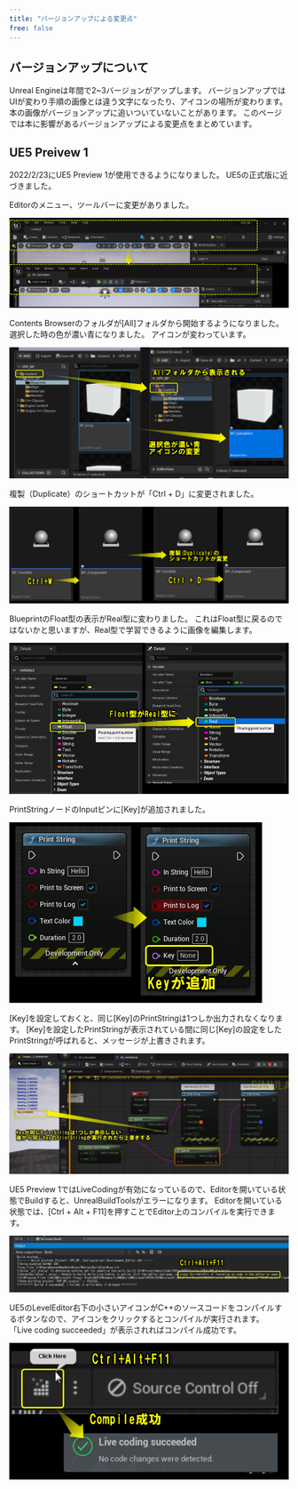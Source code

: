 ```yaml
---
title: "バージョンアップによる変更点"
free: false
---
```


## バージョンアップについて

Unreal Engineは年間で2~3バージョンがアップします。
バージョンアップではUIが変わり手順の画像とは違う文字になったり、アイコンの場所が変わります。
本の画像がバージョンアップに追いついていないことがあります。
このページでは本に影響があるバージョンアップによる変更点をまとめています。

## UE5 Preivew 1

2022/2/23にUE5 Preview 1が使用できるようになりました。
UE5の正式版に近づきました。

Editorのメニュー、ツールバーに変更がありました。

![](/images/books/ue5_starter_cpp_and_bp_001/chap_00_version_update/2022-03-05-09-25-26.png)

Contents Browserのフォルダが[All]フォルダから開始するようになりました。
選択した時の色が濃い青になりました。
アイコンが変わっています。

![](/images/books/ue5_starter_cpp_and_bp_001/chap_00_version_update/2022-03-05-09-31-47.png)

複製（Duplicate）のショートカットが「Ctrl + D」に変更されました。

![](/images/books/ue5_starter_cpp_and_bp_001/chap_00_version_update/2022-03-05-10-35-55.png)

BlueprintのFloat型の表示がReal型に変わりました。
これはFloat型に戻るのではないかと思いますが、Real型で学習できるように画像を編集します。

![](/images/books/ue5_starter_cpp_and_bp_001/chap_00_version_update/2022-03-05-09-36-35.png)

PrintStringノードのInputピンに[Key]が追加されました。

![](/images/books/ue5_starter_cpp_and_bp_001/chap_00_version_update/2022-03-05-09-40-20.png)

[Key]を設定しておくと、同じ[Key]のPrintStringは1つしか出力されなくなります。
[Key]を設定したPrintStringが表示されている間に同じ[Key]の設定をしたPrintStringが呼ばれると、メッセージが上書きされます。

![](/images/books/ue5_starter_cpp_and_bp_001/chap_00_version_update/2022-03-05-09-41-22.png)

UE5 Preview 1ではLiveCodingが有効になっているので、Editorを開いている状態でBuildすると、UnrealBuildToolsがエラーになります。
Editorを開いている状態では、[Ctrl + Alt + F11]を押すことでEditor上のコンパイルを実行できます。

![](/images/books/ue5_starter_cpp_and_bp_001/chap_02_cpp-print_string/2022-02-23-10-35-35.png)

UE5のLevelEditor右下の小さいアイコンがC++のソースコードをコンパイルするボタンなので、アイコンをクリックするとコンパイルが実行されます。
「Live coding succeeded」が表示されればコンパイル成功です。

![](/images/books/ue5_starter_cpp_and_bp_001/chap_02_cpp-print_string/2022-02-23-10-58-50.png)